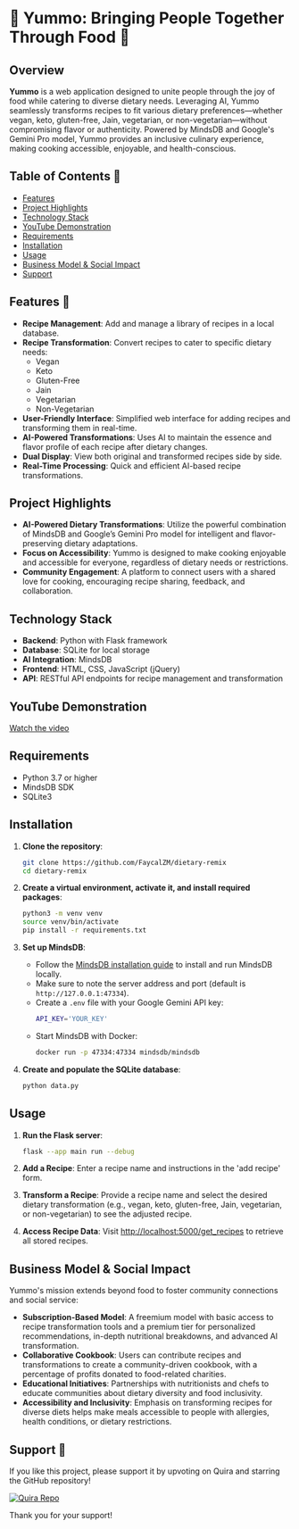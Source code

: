 # 🍲 Yummo: Bringing People Together Through Food 🍲

## Overview

**Yummo** is a web application designed to unite people through the joy of food while catering to diverse dietary needs. Leveraging AI, Yummo seamlessly transforms recipes to fit various dietary preferences—whether vegan, keto, gluten-free, Jain, vegetarian, or non-vegetarian—without compromising flavor or authenticity. Powered by MindsDB and Google's Gemini Pro model, Yummo provides an inclusive culinary experience, making cooking accessible, enjoyable, and health-conscious.

## Table of Contents 📑
- [Features](#features)
- [Project Highlights](#project-highlights)
- [Technology Stack](#technology-stack)
- [YouTube Demonstration](#youtube-demonstration)
- [Requirements](#requirements)
- [Installation](#installation)
- [Usage](#usage)
- [Business Model & Social Impact](#business-model--social-impact)
- [Support](#support)

## Features 🌟

- **Recipe Management**: Add and manage a library of recipes in a local database.
- **Recipe Transformation**: Convert recipes to cater to specific dietary needs:
  - Vegan
  - Keto
  - Gluten-Free
  - Jain
  - Vegetarian
  - Non-Vegetarian
- **User-Friendly Interface**: Simplified web interface for adding recipes and transforming them in real-time.
- **AI-Powered Transformations**: Uses AI to maintain the essence and flavor profile of each recipe after dietary changes.
- **Dual Display**: View both original and transformed recipes side by side.
- **Real-Time Processing**: Quick and efficient AI-based recipe transformations.

## Project Highlights

- **AI-Powered Dietary Transformations**: Utilize the powerful combination of MindsDB and Google’s Gemini Pro model for intelligent and flavor-preserving dietary adaptations.
- **Focus on Accessibility**: Yummo is designed to make cooking enjoyable and accessible for everyone, regardless of dietary needs or restrictions.
- **Community Engagement**: A platform to connect users with a shared love for cooking, encouraging recipe sharing, feedback, and collaboration.

## Technology Stack
- **Backend**: Python with Flask framework
- **Database**: SQLite for local storage
- **AI Integration**: MindsDB 
- **Frontend**: HTML, CSS, JavaScript (jQuery)
- **API**: RESTful API endpoints for recipe management and transformation

## YouTube Demonstration

[Watch the video](https://www.youtube.com/watch?v=rqy8YLz9l-w)

## Requirements
- Python 3.7 or higher
- MindsDB SDK
- SQLite3
  
## Installation

1. **Clone the repository**:
    ```bash
    git clone https://github.com/FaycalZM/dietary-remix
    cd dietary-remix
    ```

2. **Create a virtual environment, activate it, and install required packages**:
    ```bash
    python3 -m venv venv
    source venv/bin/activate
    pip install -r requirements.txt
    ```

3. **Set up MindsDB**:
    - Follow the [MindsDB installation guide](https://docs.mindsdb.com/install) to install and run MindsDB locally.
    - Make sure to note the server address and port (default is `http://127.0.0.1:47334`).
    - Create a `.env` file with your Google Gemini API key:
      ```bash
      API_KEY='YOUR_KEY'
      ```
    - Start MindsDB with Docker:
      ```bash
      docker run -p 47334:47334 mindsdb/mindsdb
      ```

4. **Create and populate the SQLite database**:
    ```bash
    python data.py
    ```

## Usage
1. **Run the Flask server**:
    ```bash
    flask --app main run --debug
    ```

2. **Add a Recipe**: Enter a recipe name and instructions in the 'add recipe' form.

3. **Transform a Recipe**: Provide a recipe name and select the desired dietary transformation (e.g., vegan, keto, gluten-free, Jain, vegetarian, or non-vegetarian) to see the adjusted recipe.

4. **Access Recipe Data**: Visit [http://localhost:5000/get_recipes](http://localhost:5000/get_recipes) to retrieve all stored recipes.

## Business Model & Social Impact

Yummo's mission extends beyond food to foster community connections and social service:
- **Subscription-Based Model**: A freemium model with basic access to recipe transformation tools and a premium tier for personalized recommendations, in-depth nutritional breakdowns, and advanced AI transformation.
- **Collaborative Cookbook**: Users can contribute recipes and transformations to create a community-driven cookbook, with a percentage of profits donated to food-related charities.
- **Educational Initiatives**: Partnerships with nutritionists and chefs to educate communities about dietary diversity and food inclusivity.
- **Accessibility and Inclusivity**: Emphasis on transforming recipes for diverse diets helps make meals accessible to people with allergies, health conditions, or dietary restrictions.

## Support 💬

If you like this project, please support it by upvoting on Quira and starring the GitHub repository!

[![Quira Repo](https://img.shields.io/badge/Quira-View%20Repo-blue)](https://quira.sh/repo/FaycalZM-dietary-remix-828689730?utm_source=copy&utm_share_context=rdp)

Thank you for your support!
